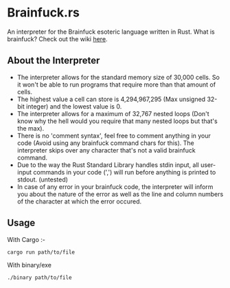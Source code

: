# Brainfuck.rs
An interpreter for the Brainfuck esoteric language written in Rust. What is brainfuck? Check out the wiki [here](https://esolangs.org/wiki/Brainfuck).

## About the Interpreter
- The interpreter allows for the standard memory size of 30,000 cells. So it won't be able to run programs that require more than that amount of cells.  
- The highest value a cell can store is 4,294,967,295 (Max unsigned 32-bit integer) and the lowest value is 0.  
- The interpreter allows for a maximum of 32,767 nested loops (Don't know why the hell would you require that many nested loops but that's the max).  
- There is no 'comment syntax', feel free to comment anything in your code (Avoid using any brainfuck command chars for this). The interpreter skips over any character that's not a valid brainfuck command.  
- Due to the way the Rust Standard Library handles stdin input, all user-input commands in your code (',') will run before anything is printed to stdout. (untested)  
- In case of any error in your brainfuck code, the interpreter will inform you about the nature of the error as well as the line and column numbers of the character at which the error occured.

## Usage
With Cargo :-
```
cargo run path/to/file
```
With binary/exe
```
./binary path/to/file
```